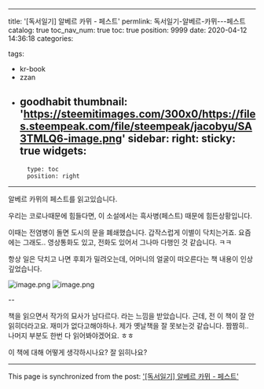 
---
title: '[독서일기] 알베르 카뮈 - 페스트'
permlink: 독서일기-알베르-카뮈---페스트
catalog: true
toc_nav_num: true
toc: true
position: 9999
date: 2020-04-12 14:36:18
categories:

tags:
- kr-book
- zzan
- goodhabit
thumbnail: 'https://steemitimages.com/300x0/https://files.steempeak.com/file/steempeak/jacobyu/SA3TMLQ6-image.png'
sidebar:
    right:
        sticky: true
widgets:
    -
        type: toc
        position: right
---


알베르 카뮈의 페스트를 읽고있습니다.

우리는 코로나때문에 힘들다면, 이 소설에서는 흑사병(페스트) 때문에 힘든상황입니다. 

이때는 전염병이 돌면 도시의 문을 폐쇄했습니다. 갑작스럽게 이별이 닥치는거죠. 요즘에는 그래도.. 영상통화도 있고, 전화도 있어서 그나마 다행인 것 같습니다. ㅋㅋ

항상 일은 닥치고 나면 후회가 밀려오는데, 어머니의 얼굴이 떠오른다는 책 내용이 인상깊었습니다.

![image.png](https://steemitimages.com/300x0/https://files.steempeak.com/file/steempeak/jacobyu/SA3TMLQ6-image.png) ![image.png](https://steemitimages.com/300x0/https://files.steempeak.com/file/steempeak/jacobyu/tjUx3c5s-image.png)

--

책을 읽으면서 작가의 묘사가 남다르다. 라는 느낌을 받았습니다. 근데, 전 이 책이 잘 안읽히더라고요. 재미가 없다고해야하나. 제가 옛날책을 잘 못보는것 같습니다. 짬짬히.. 나머지 부분도 한번 다 읽어봐야겠어요. ㅎㅎ

이 책에 대해 어떻게 생각하시나요? 잘 읽히나요?

- - -

This page is synchronized from the post: ['[독서일기] 알베르 카뮈 - 페스트'](https://steempeak.com/@jacobyu/3m9vbt)
